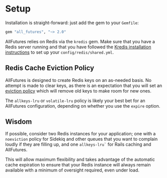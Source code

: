 # Setup

Installation is straight-forward: just add the gem to your `Gemfile`:

```ruby
gem "all_futures", "~> 2.0"
```

AllFutures relies on Redis via the `kredis` gem. Make sure that you have a Redis server running and that you have followed the [Kredis installation instructions](https://github.com/rails/kredis#installation) to set up your `config/redis/shared.yml`.

## Redis Cache Eviction Policy

AllFutures is designed to create Redis keys on an as-needed basis. No attempt is made to clear keys, as there is an expectation that you will set an [eviction policy](https://docs.redislabs.com/latest/rs/administering/database-operations/eviction-policy/) which will remove old keys to make room for new ones.

The `allkeys-lru` or `volatile-lru` policy is likely your best bet for an AllFutures configuration, depending on whether you use the `expire` option.

## Wisdom

If possible, consider two Redis instances for your application; one with a `noeviction` policy for Sidekiq and other queues that you want to complain loudly if they are filling up, and one `` allkeys-lru` `` for Rails caching and AllFutures.

This will allow maximum flexibility and takes advantage of the automatic cache expiration to ensure that your Redis instance will always remain available with a minimum of oversight required, even under load.

